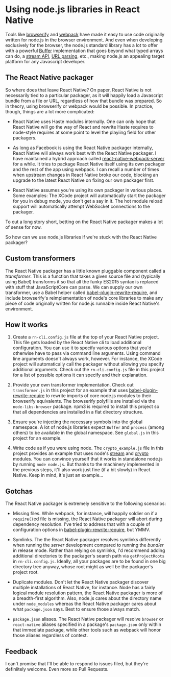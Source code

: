 # Using node.js libraries in React Native

Tools like [browserify](http://browserify.org) and [webpack](http://webpack.org) have made it easy to use code originally written for node.js in the browser environment. And even when developing exclusively for the browser, the node.js standard library has a lot to offer with a powerful [Buffer](https://nodejs.org/api/buffer.html) implementation that goes beyond what typed arrays can do, a [stream API](https://nodejs.org/api/stream.html), [URL parsing](https://nodejs.org/api/url.html), etc., making node.js an appealing target platform for any Javascript developer.

## The React Native packager

So where does that leave React Native? On paper, React Native is not necessarily tied to a particular packager, as it will happily load a Javascript bundle from a file or URL, regardless of how that bundle was prepared. So in theory, using browserify or webpack would be possible. In practice, though, things are a lot more complicated:

- React Native uses Haste modules internally. One can only hope that React Native will go the way of React and rewrite Haste requires to node-style requires at some point to level the playiing field for other packagers.

- As long as Facebook is using the React Native packager internally, React Native will always work best with the React Native packager. I have maintained a hybrid approach called [react-native-webpack-server](https://www.npmjs.com/package/react-native-webpack-server) for a while. It tries to package React Native itself using its own packager and the rest of the app using webpack. I can recall a number of times when upstream changes in React Native broke our code, blocking an upgrade to the latest React Native on fixing our own packager first.

- React Native assumes you're using its own packager in various places. Some examples: The XCode project will automatically start the packager for you in debug mode, you don't get a say in it. The hot module reload support will automatically attempt WebSocket connections to the packager.

To cut a long story short, betting on the React Native packager makes a lot of sense for now.

So how can we use node.js libraries if we're stuck with the React Native packager?

## Custom transformers

The React Native packager has a little known pluggable component called a *transformer*. This is a function that takes a given source file and (typically using Babel) transforms it so that all the funky ES2015 syntax is replaced with stuff that JavaScriptCore can parse. We can supply our own transformer, use a Babel helper called [babel-plugin-rewrite-require](https://www.npmjs.com/package/babel-plugin-rewrite-require), and include browserify's reimplementation of node's core libraries to make any piece of code originally written for node.js runnable inside React Native's environment.

## How it works

1. Create a `rn-cli.config.js` file at the top of your React Native project. This file gets loaded by the React Native cli to load additional configuration. You can use it to specify various options that you'd otherwise have to pass via command line arguments. Using command line arguments doesn't always work, however. For instance, the XCode project will automatically call the packager without allowing you specify additional arguments. Check out the `rn-cli.config.js` file in this project for a list of possible options it can specify and their explanation.

2. Provide your own transformer implementation. Check out `transformer.js` in this project for an example that uses [babel-plugin-rewrite-require](https://www.npmjs.com/package/babel-plugin-rewrite-require) to rewrite imports of core node.js modules to their browserify equivalents. The browserify polyfills are installed via the `node-libs-browser` package. npm3 is required to install this project so that all dependencies are installed in a flat directory structure.

3. Ensure you're injecting the necessary symbols into the global namespace. A lot of node.js libraries expect `Buffer` and `process` (among others) to be available in the global namespace. See `global.js` in this project for an example.

4. Write code as if you were using node. The `crypto_example.js` file in this project provides an example that uses node's [stream](https://nodejs.org/api/stream.html) and [crypto](https://nodejs.org/api/crypto.html) modules. You can convince yourself that it works in standalone node.js by running `node node.js`. But thanks to the machinery implemented in the previous steps, it'll also work just fine (if a bit slowly) in React Native. Keep in mind, it's just an example...

## Gotchas

The React Native packager is extremely sensitive to the following scenarios:

- Missing files. While webpack, for instance, will happily soldier on if a `require()`ed file is missing, the React Native packager will abort during dependency resolution. I've tried to address that with a couple of configuration options in [babel-plugin-rewrite-require](https://www.npmjs.com/package/babel-plugin-rewrite-require), but YMMV.

- Symlinks. The the React Native packager resolves symlinks differently when running the *server* development compared to running the *bundler* in release mode. Rather than relying on symlinks, I'd recommend adding additional directories to the packager's search path via `getProjectRoots` in `rn-cli.config.js`. Ideally, all your packages are to be found in one big directory tree anyway, whose root might as well be the packager's project root.

- Duplicate modules. Don't let the React Native packager discover multiple installations of React Native, for instance. Node has a fairly logical module resolution pattern, the React Native packager is more of a breadth-first algorithm. Also, node.js cares about the directory name under `node_modules` whereas the React Native packager cares about what `package.json` says. Best to ensure those always match.

- `package.json` aliases. The React Native packager will resolve `browser` or `react-native` aliases specified in a package's `package.json` only within that immediate package, while other tools such as webpack will honor those aliases regardless of context.

## Feedback

I can't promise that I'll be able to respond to issues filed, but they're definiitely welcome. Even more so Pull Requests.

